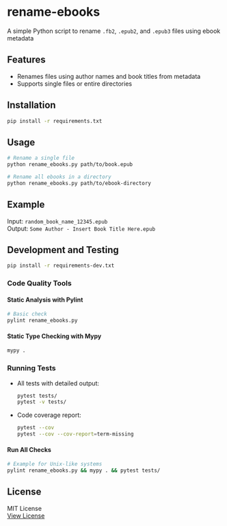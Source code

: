 # rename-ebooks

A simple Python script to rename `.fb2`, `.epub2`, and `.epub3` files using ebook metadata

## Features

- Renames files using author names and book titles from metadata
- Supports single files or entire directories

## Installation

```bash
pip install -r requirements.txt
```

## Usage

```bash
# Rename a single file
python rename_ebooks.py path/to/book.epub

# Rename all ebooks in a directory
python rename_ebooks.py path/to/ebook-directory
```

## Example

Input: `random_book_name_12345.epub`  
Output: `Some Author - Insert Book Title Here.epub`

## Development and Testing

```bash
pip install -r requirements-dev.txt
```

### Code Quality Tools

#### Static Analysis with Pylint

```bash
# Basic check
pylint rename_ebooks.py
```

#### Static Type Checking with Mypy

```bash
mypy .
```

### Running Tests

- All tests with detailed output:

    ```bash
    pytest tests/
    pytest -v tests/
    ```

- Code coverage report:

    ```bash
    pytest --cov
    pytest --cov --cov-report=term-missing
    ```

#### Run All Checks

```bash
# Example for Unix-like systems
pylint rename_ebooks.py && mypy . && pytest tests/
```

## License

MIT License  
[View License](LICENSE)
